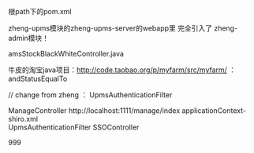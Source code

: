 根path下的pom.xml

zheng-upms模块的zheng-upms-server的webapp里 完全引入了 zheng-admin模块！



amsStockBlackWhiteController.java

牛皮的淘宝java项目：http://code.taobao.org/p/myfarm/src/myfarm/   ： andStatusEqualTo



// change from zheng  ：      UpmsAuthenticationFilter


ManageController  http://localhost:1111/manage/index  applicationContext-shiro.xml   
UpmsAuthenticationFilter        SSOController

999
